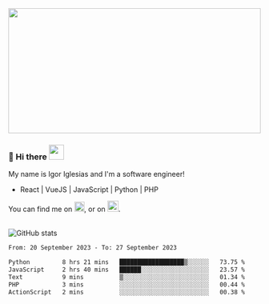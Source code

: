 <img src="https://c.tenor.com/KjVxfRrrncUAAAAd/matrix.gif" width="100%" height="250px">

### 🔭 Hi there <img src="https://raw.githubusercontent.com/MartinHeinz/MartinHeinz/master/wave.gif" width="30px">


My name is Igor Iglesias and I'm a software engineer!
<br>

<ul>
  <li> React | VueJS | JavaScript | Python | PHP </li>
</ul>
You can find me on <a href="https://twitter.com/IgorIglesias5"><img src="https://i.imgur.com/JLLlB5S.png" width="20px"></a>, or on <a href="https://www.linkedin.com/in/igor-iglesias-62478428/"><img src="https://i.imgur.com/PXyIkWx.png" width="22px"></a>.

<br>
<br>

![GitHub stats](https://github-readme-stats.vercel.app/api?username=igoiglesias&show_icons=true&count_private=true&theme=chartreuse-dark&hide_title=true)

<!--START_SECTION:waka-->

```txt
From: 20 September 2023 - To: 27 September 2023

Python         8 hrs 21 mins   ██████████████████▒░░░░░░   73.75 %
JavaScript     2 hrs 40 mins   ██████░░░░░░░░░░░░░░░░░░░   23.57 %
Text           9 mins          ▒░░░░░░░░░░░░░░░░░░░░░░░░   01.34 %
PHP            3 mins          ░░░░░░░░░░░░░░░░░░░░░░░░░   00.44 %
ActionScript   2 mins          ░░░░░░░░░░░░░░░░░░░░░░░░░   00.38 %
```

<!--END_SECTION:waka-->

